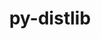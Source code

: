 ---
title: "py-distlib"
layout: cache
categories: [package, develop]
meta: {"compilers": ["gcc@11.4.0", "gcc@13.2.0"], "num_specs": 15, "num_specs_by_stack": {"e4s": 6, "ml-linux-x86_64-rocm": 9, "root": 15}, "oss": ["ubuntu22.04", "ubuntu24.04"], "platforms": ["linux"], "stacks": ["e4s", "ml-linux-x86_64-rocm", "root"], "targets": ["x86_64_v3"], "versions": ["0.3.7"]}
spec_details: [{"compiler": "gcc@11.4.0", "hash": "23mychnykzhe5agwotfwwfhdm46k7ogd", "os": "ubuntu22.04", "platform": "linux", "size": "-", "stacks": ["e4s", "root"], "target": "x86_64_v3", "variants": ["build_system=python_pip"], "versions": ["0.3.7"]}, {"compiler": "gcc@11.4.0", "hash": "27asf6lpcp5mt7aqxkbzqf6ibo5uhs3u", "os": "ubuntu22.04", "platform": "linux", "size": "-", "stacks": ["e4s", "root"], "target": "x86_64_v3", "variants": ["build_system=python_pip"], "versions": ["0.3.7"]}, {"compiler": "gcc@13.2.0", "hash": "3si7nqtzwgrmv2vxjeziz5deu5ayezts", "os": "ubuntu24.04", "platform": "linux", "size": "-", "stacks": ["ml-linux-x86_64-rocm", "root"], "target": "x86_64_v3", "variants": ["build_system=python_pip"], "versions": ["0.3.7"]}, {"compiler": "gcc@13.2.0", "hash": "6fkhhz3xps66x3qh65vunthkmjw37vvq", "os": "ubuntu24.04", "platform": "linux", "size": "-", "stacks": ["ml-linux-x86_64-rocm", "root"], "target": "x86_64_v3", "variants": ["build_system=python_pip"], "versions": ["0.3.7"]}, {"compiler": "gcc@11.4.0", "hash": "alwnjzkqxd3k3xcm5fc7dpypbtphpwmr", "os": "ubuntu22.04", "platform": "linux", "size": "-", "stacks": ["e4s", "root"], "target": "x86_64_v3", "variants": ["build_system=python_pip"], "versions": ["0.3.7"]}, {"compiler": "gcc@11.4.0", "hash": "awbsqkuwpyl6yntfselxkqlz623fjwvh", "os": "ubuntu22.04", "platform": "linux", "size": "-", "stacks": ["e4s", "root"], "target": "x86_64_v3", "variants": ["build_system=python_pip"], "versions": ["0.3.7"]}, {"compiler": "gcc@11.4.0", "hash": "drdubnaxqlvim73f6ngbydq53ehkfons", "os": "ubuntu22.04", "platform": "linux", "size": "-", "stacks": ["e4s", "root"], "target": "x86_64_v3", "variants": ["build_system=python_pip"], "versions": ["0.3.7"]}, {"compiler": "gcc@13.2.0", "hash": "e2qbhcny7md64ew4vhz2g3eascasnxyc", "os": "ubuntu24.04", "platform": "linux", "size": "-", "stacks": ["ml-linux-x86_64-rocm", "root"], "target": "x86_64_v3", "variants": ["build_system=python_pip"], "versions": ["0.3.7"]}, {"compiler": "gcc@13.2.0", "hash": "hrrjxaz3ohszxv4wofrahlvtroupmzwt", "os": "ubuntu24.04", "platform": "linux", "size": "-", "stacks": ["ml-linux-x86_64-rocm", "root"], "target": "x86_64_v3", "variants": ["build_system=python_pip"], "versions": ["0.3.7"]}, {"compiler": "gcc@13.2.0", "hash": "idesnrvuasducfbik4sl4ui74udtjeud", "os": "ubuntu24.04", "platform": "linux", "size": "-", "stacks": ["ml-linux-x86_64-rocm", "root"], "target": "x86_64_v3", "variants": ["build_system=python_pip"], "versions": ["0.3.7"]}, {"compiler": "gcc@13.2.0", "hash": "kwwf3spu4ghthjahyww5xtuz3y4khaoz", "os": "ubuntu24.04", "platform": "linux", "size": "-", "stacks": ["ml-linux-x86_64-rocm", "root"], "target": "x86_64_v3", "variants": ["build_system=python_pip"], "versions": ["0.3.7"]}, {"compiler": "gcc@13.2.0", "hash": "mcwu6frnvjlnpltgljh2fhocjzznorek", "os": "ubuntu24.04", "platform": "linux", "size": "-", "stacks": ["ml-linux-x86_64-rocm", "root"], "target": "x86_64_v3", "variants": ["build_system=python_pip"], "versions": ["0.3.7"]}, {"compiler": "gcc@13.2.0", "hash": "qa57e5sjcx3ggcodaysslx7swp26v6au", "os": "ubuntu24.04", "platform": "linux", "size": "-", "stacks": ["ml-linux-x86_64-rocm", "root"], "target": "x86_64_v3", "variants": ["build_system=python_pip"], "versions": ["0.3.7"]}, {"compiler": "gcc@13.2.0", "hash": "uj5b2nim4rittvnzotoq4c6zqevlkjg2", "os": "ubuntu24.04", "platform": "linux", "size": "-", "stacks": ["ml-linux-x86_64-rocm", "root"], "target": "x86_64_v3", "variants": ["build_system=python_pip"], "versions": ["0.3.7"]}, {"compiler": "gcc@11.4.0", "hash": "uprzi7ysueujjoftpjvbwlfcnc53ze62", "os": "ubuntu22.04", "platform": "linux", "size": "-", "stacks": ["e4s", "root"], "target": "x86_64_v3", "variants": ["build_system=python_pip"], "versions": ["0.3.7"]}]
---